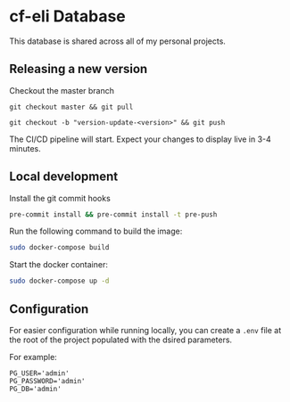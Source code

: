 # cf-eli Database

This database is shared across all of my personal projects. 

## Releasing a new version

Checkout the master branch

```
git checkout master && git pull
```
<!-- 
Bump the version
```
poetry run bumpversion <major|minior|patch>
``` -->
<!-- 
A commit with local files changes (i.e. pyporject.toml, setup.cfg) will be present from the `bumpversion`. So create and merge a PR. -->
```
git checkout -b "version-update-<version>" && git push
```

The CI/CD pipeline will start. Expect your changes to display live in 3-4 minutes.


## Local development

Install the git commit hooks
```bash
pre-commit install && pre-commit install -t pre-push
```

Run the following command to build the image:
```bash
sudo docker-compose build
```

Start the docker container:
```bash
sudo docker-compose up -d
```

## Configuration
For easier configuration while running locally, you can create a `.env` file at the root of the project populated with the dsired parameters.

For example:
```
PG_USER='admin'
PG_PASSWORD='admin'
PG_DB='admin'
```
